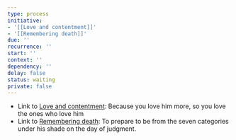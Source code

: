 ```yaml
---
type: process
initiative:
- '[[Love and contentment]]'
- '[[Remembering death]]'
due: ''
recurrence: ''
start: ''
context: ''
dependency: ''
delay: false
status: waiting
private: false
---
```


* Link to [Love and contentment](docs/sidebar1/Initiatives/good%20traits/Love%20and%20contentment.md): Because you love him more, so you love the ones who love him
* Link to [Remembering death](docs/sidebar1/Initiatives/good%20traits/Remembering%20death.md): To prepare to be from the seven categories under his shade on the day of judgment.
